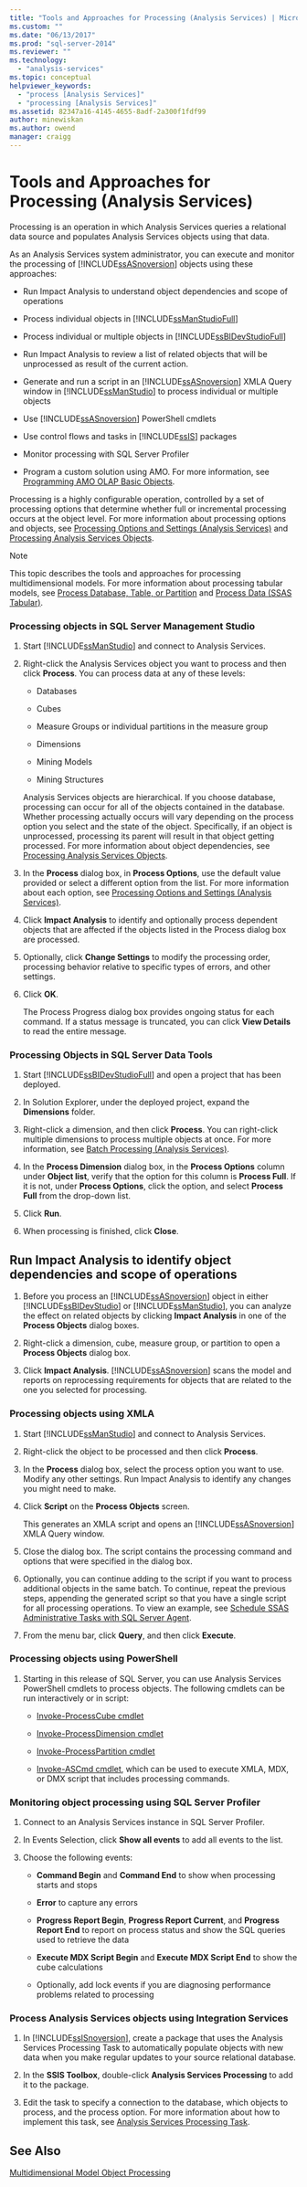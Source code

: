 ```yaml
---
title: "Tools and Approaches for Processing (Analysis Services) | Microsoft Docs"
ms.custom: ""
ms.date: "06/13/2017"
ms.prod: "sql-server-2014"
ms.reviewer: ""
ms.technology: 
  - "analysis-services"
ms.topic: conceptual
helpviewer_keywords: 
  - "process [Analysis Services]"
  - "processing [Analysis Services]"
ms.assetid: 82347a16-4145-4655-8adf-2a300f1fdf99
author: minewiskan
ms.author: owend
manager: craigg
---
```

# Tools and Approaches for Processing (Analysis Services)
  Processing is an operation in which Analysis Services queries a relational data source and populates Analysis Services objects using that data.  
  
 As an Analysis Services system administrator, you can execute and monitor the processing of [!INCLUDE[ssASnoversion](../../includes/ssasnoversion-md.md)] objects using these approaches:  
  
-   Run Impact Analysis to understand object dependencies and scope of operations  
  
-   Process individual objects in [!INCLUDE[ssManStudioFull](../../includes/ssmanstudiofull-md.md)]  
  
-   Process individual or multiple objects in [!INCLUDE[ssBIDevStudioFull](../../includes/ssbidevstudiofull-md.md)]  
  
-   Run Impact Analysis to review a list of related objects that will be unprocessed as result of the current action.  
  
-   Generate and run a script in an [!INCLUDE[ssASnoversion](../../includes/ssasnoversion-md.md)] XMLA Query window in [!INCLUDE[ssManStudio](../../includes/ssmanstudio-md.md)] to process individual or multiple objects  
  
-   Use [!INCLUDE[ssASnoversion](../../includes/ssasnoversion-md.md)] PowerShell cmdlets  
  
-   Use control flows and tasks in [!INCLUDE[ssIS](../../includes/ssis-md.md)] packages  
  
-   Monitor processing with SQL Server Profiler  
  
-   Program a custom solution using AMO. For more information, see [Programming AMO OLAP Basic Objects](analysis-management-objects/programming-amo-olap-basic-objects.md).  
  
 Processing is a highly configurable operation, controlled by a set of processing options that determine whether full or incremental processing occurs at the object level. For more information about processing options and objects, see [Processing Options and Settings &#40;Analysis Services&#41;](processing-options-and-settings-analysis-services.md) and [Processing Analysis Services Objects](processing-analysis-services-objects.md).  
  
> [!NOTE]  
>  This topic describes the tools and approaches for processing multidimensional models. For more information about processing tabular models, see [Process Database, Table, or Partition](../tabular-models/process-database-table-or-partition-analysis-services.md) and [Process Data &#40;SSAS Tabular&#41;](../process-data-ssas-tabular.md).  
  
### Processing objects in SQL Server Management Studio  
  
1.  Start [!INCLUDE[ssManStudio](../../includes/ssmanstudio-md.md)] and connect to Analysis Services.  
  
2.  Right-click the Analysis Services object you want to process and then click **Process**. You can process data at any of these levels:  
  
    -   Databases  
  
    -   Cubes  
  
    -   Measure Groups or individual partitions in the measure group  
  
    -   Dimensions  
  
    -   Mining Models  
  
    -   Mining Structures  
  
     Analysis Services objects are hierarchical. If you choose database, processing can occur for all of the objects contained in the database. Whether processing actually occurs will vary depending on the process option you select and the state of the object. Specifically, if an object is unprocessed, processing its parent will result in that object getting processed. For more information about object dependencies, see [Processing Analysis Services Objects](processing-analysis-services-objects.md).  
  
3.  In the **Process** dialog box, in **Process Options**, use the default value provided or select a different option from the list. For more information about each option, see [Processing Options and Settings &#40;Analysis Services&#41;](processing-options-and-settings-analysis-services.md).  
  
4.  Click **Impact Analysis** to identify and optionally process dependent objects that are affected if the objects listed in the Process dialog box are processed.  
  
5.  Optionally, click **Change Settings** to modify the processing order, processing behavior relative to specific types of errors, and other settings.  
  
6.  Click **OK**.  
  
     The Process Progress dialog box provides ongoing status for each command. If a status message is truncated, you can click **View Details** to read the entire message.  
  
### Processing Objects in SQL Server Data Tools  
  
1.  Start [!INCLUDE[ssBIDevStudioFull](../../includes/ssbidevstudiofull-md.md)] and open a project that has been deployed.  
  
2.  In Solution Explorer, under the deployed project, expand the **Dimensions** folder.  
  
3.  Right-click a dimension, and then click **Process**. You can right-click multiple dimensions to process multiple objects at once. For more information, see [Batch Processing &#40;Analysis Services&#41;](batch-processing-analysis-services.md).  
  
4.  In the **Process Dimension** dialog box, in the **Process Options** column under **Object list**, verify that the option for this column is **Process Full**. If it is not, under **Process Options**, click the option, and select **Process Full** from the drop-down list.  
  
5.  Click **Run**.  
  
6.  When processing is finished, click **Close**.  
  
##  <a name="bkmk_impactanalysis"></a> Run Impact Analysis to identify object dependencies and scope of operations  
  
1.  Before you process an [!INCLUDE[ssASnoversion](../../includes/ssasnoversion-md.md)] object in either [!INCLUDE[ssBIDevStudio](../../includes/ssbidevstudio-md.md)] or [!INCLUDE[ssManStudio](../../includes/ssmanstudio-md.md)], you can analyze the effect on related objects by clicking **Impact Analysis** in one of the **Process Objects** dialog boxes.  
  
2.  Right-click a dimension, cube, measure group, or partition to open a **Process Objects** dialog box.  
  
3.  Click **Impact Analysis**. [!INCLUDE[ssASnoversion](../../includes/ssasnoversion-md.md)] scans the model and reports on reprocessing requirements for objects that are related to the one you selected for processing.  
  
### Processing objects using XMLA  
  
1.  Start [!INCLUDE[ssManStudio](../../includes/ssmanstudio-md.md)] and connect to Analysis Services.  
  
2.  Right-click the object to be processed and then click **Process**.  
  
3.  In the **Process** dialog box, select the process option you want to use. Modify any other settings. Run Impact Analysis to identify any changes you might need to make.  
  
4.  Click **Script** on the **Process Objects** screen.  
  
     This generates an XMLA script and opens an [!INCLUDE[ssASnoversion](../../includes/ssasnoversion-md.md)] XMLA Query window.  
  
5.  Close the dialog box. The script contains the processing command and options that were specified in the dialog box.  
  
6.  Optionally, you can continue adding to the script if you want to process additional objects in the same batch. To continue, repeat the previous steps, appending the generated script so that you have a single script for all processing operations. To view an example, see [Schedule SSAS Administrative Tasks with SQL Server Agent](../instances/schedule-ssas-administrative-tasks-with-sql-server-agent.md).  
  
7.  From the menu bar, click **Query**, and then click **Execute**.  
  
### Processing objects using PowerShell  
  
1.  Starting in this release of SQL Server, you can use Analysis Services PowerShell cmdlets to process objects. The following cmdlets can be run interactively or in script:  
  
    -   [Invoke-ProcessCube cmdlet](/sql/analysis-services/powershell/invoke-processcube-cmdlet)  
  
    -   [Invoke-ProcessDimension cmdlet](/sql/analysis-services/powershell/invoke-processdimension-cmdlet)  
  
    -   [Invoke-ProcessPartition cmdlet](/sql/analysis-services/powershell/invoke-processpartition-cmdlet)  
  
    -   [Invoke-ASCmd cmdlet](/sql/analysis-services/powershell/invoke-ascmd-cmdlet), which can be used to execute XMLA, MDX, or DMX script that includes processing commands.  
  
### Monitoring object processing using SQL Server Profiler  
  
1.  Connect to an Analysis Services instance in SQL Server Profiler.  
  
2.  In Events Selection, click **Show all events** to add all events to the list.  
  
3.  Choose the following events:  
  
    -   **Command Begin** and **Command End** to show when processing starts and stops  
  
    -   **Error** to capture any errors  
  
    -   **Progress Report Begin**, **Progress Report Current**, and **Progress Report End** to report on process status and show the SQL queries used to retrieve the data  
  
    -   **Execute MDX Script Begin** and **Execute MDX Script End** to show the cube calculations  
  
    -   Optionally, add lock events if you are diagnosing performance problems related to processing  
  
### Process Analysis Services objects using Integration Services  
  
1.  In [!INCLUDE[ssISnoversion](../../includes/ssisnoversion-md.md)], create a package that uses the Analysis Services Processing Task to automatically populate objects with new data when you make regular updates to your source relational database.  
  
2.  In the **SSIS Toolbox**, double-click **Analysis Services Processing** to add it to the package.  
  
3.  Edit the task to specify a connection to the database, which objects to process, and the process option. For more information about how to implement this task, see [Analysis Services Processing Task](../../integration-services/control-flow/analysis-services-processing-task.md).  
  
## See Also  
 [Multidimensional Model Object Processing](processing-a-multidimensional-model-analysis-services.md)  
  
  
